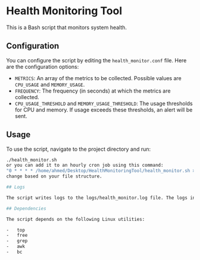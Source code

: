 # Health Monitoring Tool

This is a Bash script that monitors system health.

## Configuration

You can configure the script by editing the `health_monitor.conf` file. Here are the configuration options:

- `METRICS`: An array of the metrics to be collected. Possible values are `CPU_USAGE` and `MEMORY_USAGE`.
- `FREQUENCY`: The frequency (in seconds) at which the metrics are collected.
- `CPU_USAGE_THRESHOLD` and `MEMORY_USAGE_THRESHOLD`: The usage thresholds for CPU and memory. If usage exceeds these thresholds, an alert will be sent.

## Usage

To use the script, navigate to the project directory and run:

```bash
./health_monitor.sh
or you can add it to an hourly cron job using this command:
"0 * * * * /home/ahmed/Desktop/HealthMonitoringTool/health_monitor.sh >> /home/ahmed/Desktop/HealthMonitoringTool/logs/cron.log 2>&1"
change based on your file structure. 

## Logs

The script writes logs to the logs/health_monitor.log file. The logs include the collected metrics and any alerts that were sent.

## Dependencies

The script depends on the following Linux utilities:

-   top
-   free
-   grep
-   awk
-   bc
